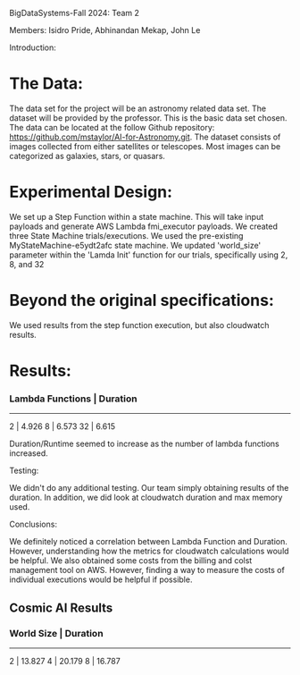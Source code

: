 BigDataSystems-Fall 2024: Team 2

Members: Isidro Pride, Abhinandan Mekap, John Le

Introduction:

# The Data: 
The data set for the project will be an astronomy related data set. The dataset will be provided by the professor. This is the basic data set chosen. The data can be located at the follow Github repository: https://github.com/mstaylor/AI-for-Astronomy.git. The dataset consists of images collected from either satellites or telescopes. Most images can be categorized as galaxies, stars, or quasars.  

# Experimental Design: 
We set up a Step Function within a state machine. This will take input payloads and generate AWS Lambda fmi_executor payloads. 
We created three State Machine trials/executions​. We used the pre-existing MyStateMachine-e5ydt2afc state machine. We updated 'world_size' parameter within the 'Lamda Init' function for our trials, specifically using 2, 8, and 32​

# Beyond the original specifications:
We used results from the step function execution, but also cloudwatch results.

# Results:

### Lambda Functions  |  Duration
-------------------------------
2                   |  4.926
8                   |  6.573
32                  |  6.615

Duration/Runtime seemed to increase as the number of lambda functions increased.

Testing: 

We didn't do any additional testing. Our team simply obtaining results of the duration. In addition, we did look at cloudwatch duration and max memory used. 

Conclusions: 

We definitely noticed a correlation between Lambda Function and Duration. However, understanding how the metrics for cloudwatch calculations would be helpful. We also obtained some costs from the billing and colst management tool on AWS. However, finding a way to measure the costs of individual executions would be helpful if possible.

## Cosmic AI Results

### World Size  |  Duration
-------------------------------
2                   |  13.827
4                   |  20.179
8                   |  16.787

